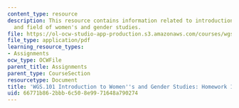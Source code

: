 ```yaml
---
content_type: resource
description: This resource contains information related to introduction to course
  and field of women's and gender studies.
file: https://ol-ocw-studio-app-production.s3.amazonaws.com/courses/wgs-101-introduction-to-womens-and-gender-studies-fall-2014/66771b862bbb6c508e9971648a790274_MITWGS_101F14_Hwork1.pdf
file_type: application/pdf
learning_resource_types:
- Assignments
ocw_type: OCWFile
parent_title: Assignments
parent_type: CourseSection
resourcetype: Document
title: 'WGS.101 Introduction to Women''s and Gender Studies: Homework 1 Grimke'
uid: 66771b86-2bbb-6c50-8e99-71648a790274
---
```

